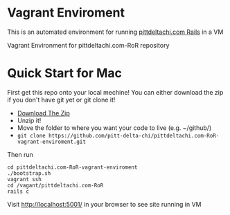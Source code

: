 Vagrant Enviroment
=======================================
This is an automated environment for running [pittdeltachi.com Rails](https://github.com/pitt-delta-chi/pittdeltachi.com-RoR) in a VM

Vagrant Environment for pittdeltachi.com-RoR repository

Quick Start for Mac
===================
First get this repo onto your local mechine! You can either download the zip if you don't have git yet or git clone it!

- [Download The Zip](https://github.com/pitt-delta-chi/pittdeltachi.com-RoR-vagrant-enviroment/archive/master.zip)
 - Unzip it!
 - Move the folder to where you want your code to live (e.g. ~/github/)
- `git clone https://github.com/pitt-delta-chi/pittdeltachi.com-RoR-vagrant-enviroment.git`

Then run

```
cd pittdeltachi.com-RoR-vagrant-enviroment
./bootstrap.sh
vagrant ssh
cd /vagant/pittdeltachi.com-RoR
rails c
```

Visit [http://localhost:5001/](http://localhost:5001/) in your browser to see site running in VM
